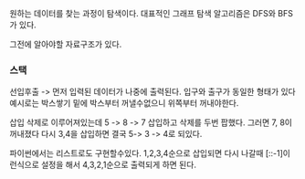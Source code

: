 원하는 데이터를 찾는 과정이 탐색이다.
대표적인 그래프 탐색 알고리즘은 DFS와 BFS가 있다.

그전에 알아야할 자료구조가 있다.
### 스택 
선입후출 -> 먼저 입력된 데이터가 나중에 출력된다.
입구와 출구가 동일한 형태가 있다
예시로는 박스쌓기
밑에 박스부터 꺼낼수없으니 위쪽부터 꺼내야한다.

삽입 삭제로 이루어져있는데
5 -> 8 -> 7 삽입하고 
삭제를 두번 팝했다. 그러면
7, 8이 꺼내졌다
다시 3,4을 삽입하면 
결국 5-> 3 -> 4로 되있다.

파이썬에서는 리스트로도 구현할수있다.
1,2,3,4순으로 삽입되면 다시 나갈때 [\:\:\-1]이런식으로 설정을 해서
4,3,2,1순으로 출력되게 하면 된다.